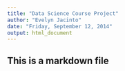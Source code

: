 ```yaml
---
title: "Data Science Course Project"
author: "Evelyn Jacinto"
date: "Friday, September 12, 2014"
output: html_document
---
```

## This is a markdown file

